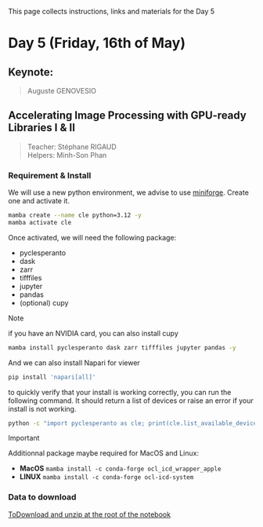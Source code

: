 This page collects instructions, links and materials for the Day 5
# Day 5 (Friday, 16th of May)

## Keynote: 

> Auguste GENOVESIO

## Accelerating Image Processing with GPU-ready Libraries I & II

> Teacher: Stéphane RIGAUD  
> Helpers: Minh-Son Phan  

### Requirement & Install 

We will use a new python environment, we advise to use [miniforge](https://github.com/conda-forge/miniforge). Create one and activate it.

```bash
mamba create --name cle python=3.12 -y
mamba activate cle
```

Once activated, we will need the following package:
- pyclesperanto 
- dask
- zarr
- tifffiles
- jupyter
- pandas
- (optional) cupy

> [!NOTE]
> if you have an NVIDIA card, you can also install cupy

```bash
mamba install pyclesperanto dask zarr tifffiles jupyter pandas -y
```

And we can also install Napari for viewer
```bash
pip install 'napari[all]'
```

to quickly verify that your install is working correctly, you can run the following command. It should return a list of devices or raise an error if your install is not working.

```bash
python -c "import pyclesperanto as cle; print(cle.list_available_devices())"
```

> [!IMPORTANT]
> Additionnal package maybe required for MacOS and Linux:
> * __MacOS__ `mamba install -c conda-forge ocl_icd_wrapper_apple`
> * __LINUX__ `mamba install -c conda-forge ocl-icd-system`

### Data to download

[ToDownload and unzip at the root of the notebook](https://dl.pasteur.fr/fop/voUgjRtR/data.zip)

